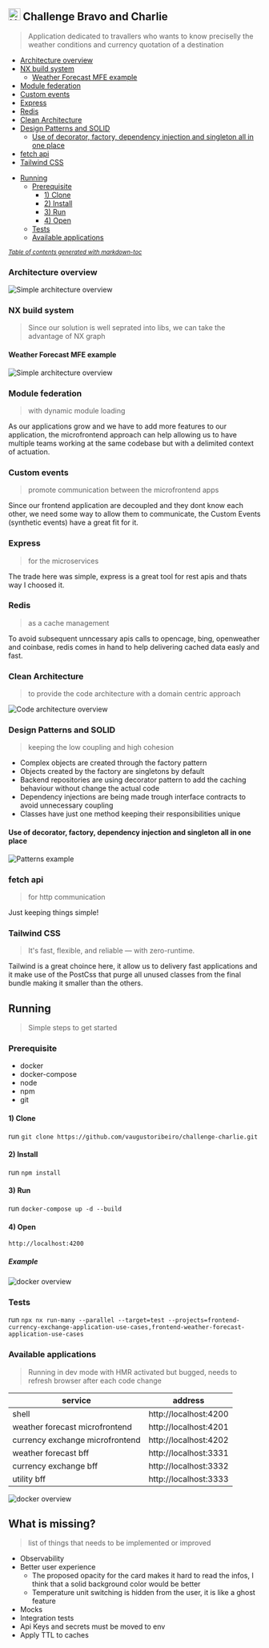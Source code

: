 ## <img src="https://avatars1.githubusercontent.com/u/7063040?v=4&s=200.jpg" alt="HU" width="24" /> Challenge Bravo and Charlie
> Application dedicated to travallers who wants to know preciselly the weather conditions and currency quotation of a destination

  * [Architecture overview](#architecture-overview)
  * [NX build system](#nx-build-system)
    + [Weather Forecast MFE example](#weather-forecast-mfe-example)
  * [Module federation](#module-federation)
  * [Custom events](#custom-events)
  * [Express](#express)
  * [Redis](#redis)
  * [Clean Architecture](#clean-architecture)
  * [Design Patterns and SOLID](#design-patterns-and-solid)
    + [Use of decorator, factory, dependency injection and singleton all in one place](#use-of-decorator--factory--dependency-injection-and-singleton-all-in-one-place)
  * [fetch api](#fetch-api)
  * [Tailwind CSS](#tailwind-css)
- [Running](#running)
  * [Prerequisite](#prerequisite)
    + [1) Clone](#1--clone)
    + [2) Install](#2--install)
    + [3) Run](#3--run)
    + [4) Open](#3--open)
  * [Tests](#tests)
  * [Available applications](#available-applications)

<small><i><a href='http://ecotrust-canada.github.io/markdown-toc/'>Table of contents generated with markdown-toc</a></i></small>


### Architecture overview
![Simple architecture overview](/docs/simple-architecture-overview.png)

### NX build system
> Since our solution is well seprated into libs, we can take the advantage of NX graph
#### Weather Forecast MFE example
![Simple architecture overview](/docs/example-weather-forecast.png)

### Module federation
> with dynamic module loading

As our applications grow and we have to add more features to our application, the microfrontend approach can help allowing us to have multiple teams working at the same codebase but with a delimited context of actuation.

### Custom events
> promote communication between the microfrontend apps

Since our frontend application are decoupled and they dont know each other, we need some way to allow them to communicate, the Custom Events (synthetic events) have a great fit for it.

### Express
> for the microservices

The trade here was simple, express is a great tool for rest apis and thats way I choosed it.

### Redis
>  as a cache management

To avoid subsequent unncessary apis calls to opencage, bing, openweather and coinbase, redis comes in hand to help delivering cached data easly and fast.

### Clean Architecture
> to provide the code architecture with a domain centric approach

![Code architecture overview](/docs/code-architecture-overview.png)

### Design Patterns and SOLID
> keeping the low coupling and high cohesion
- Complex objects are created through the factory pattern
- Objects created by the factory are singletons by default
- Backend repositories are using decorator pattern to add the caching behaviour without change the actual code
- Dependency injections are being made trough interface contracts to avoid unnecessary coupling
- Classes have just one method keeping their responsibilities unique

#### Use of decorator, factory, dependency injection and singleton all in one place
![Patterns example](/docs/patterns-example.png)

### fetch api
>  for http communication

Just keeping things simple!

### Tailwind CSS
> It's fast, flexible, and reliable — with zero-runtime.

Tailwind is a great choince here, it allow us to delivery fast applications and it make use of the PostCss that purge all unused classes from the final bundle making it smaller than the others.

## Running
> Simple steps to get started

### Prerequisite
- docker
- docker-compose
- node
- npm
- git

#### 1) Clone
run `git clone https://github.com/vaugustoribeiro/challenge-charlie.git`

#### 2) Install
run `npm install`

#### 3) Run
run `docker-compose up -d --build`

#### 4) Open
`http://localhost:4200`

##### Example
![docker overview](/docs/app-running.png)

### Tests
run `npx nx run-many --parallel --target=test --projects=frontend-currency-exchange-application-use-cases,frontend-weather-forecast-application-use-cases`

### Available applications
> Running in dev mode with HMR activated but bugged, needs to refresh browser after each code change

| service                         | address               |
|---------------------------------|-----------------------|
| shell                           | http://localhost:4200 |
| weather forecast microfrontend  | http://localhost:4201 |
| currency exchange microfrontend | http://localhost:4202 |
| weather forecast bff            | http://localhost:3331 |
| currency exchange bff           | http://localhost:3332 |
| utility bff                     | http://localhost:3333 |

![docker overview](/docs/docker.png)

## What is missing?
> list of things that needs to be implemented or improved

- Observability
- Better user experience
  - The proposed opacity for the card makes it hard to read the infos, I think that a solid background color would be better
  - Temperature unit switching is hidden from the user, it is like a ghost feature
- Mocks
- Integration tests
- Api Keys and secrets must be moved to env
- Apply TTL to caches